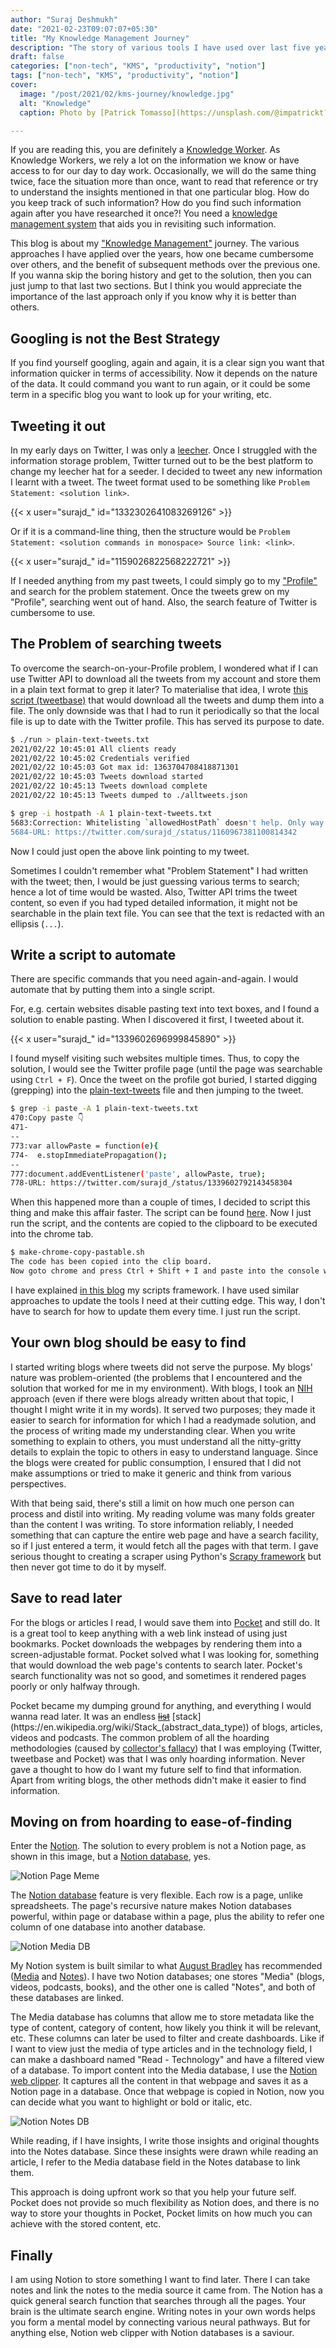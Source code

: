 ```yaml
---
author: "Suraj Deshmukh"
date: "2021-02-23T09:07:07+05:30"
title: "My Knowledge Management Journey"
description: "The story of various tools I have used over last five years."
draft: false
categories: ["non-tech", "KMS", "productivity", "notion"]
tags: ["non-tech", "KMS", "productivity", "notion"]
cover:
  image: "/post/2021/02/kms-journey/knowledge.jpg"
  alt: "Knowledge"
  caption: Photo by [Patrick Tomasso](https://unsplash.com/@impatrickt?utm_source=unsplash&utm_medium=referral&utm_content=creditCopyText) on [Unsplash](https://unsplash.com/s/photos/learning?utm_source=unsplash&utm_medium=referral&utm_content=creditCopyText).

---
```


If you are reading this, you are definitely a [Knowledge Worker](https://en.wikipedia.org/wiki/Knowledge_worker). As Knowledge Workers, we rely a lot on the information we know or have access to for our day to day work. Occasionally, we will do the same thing twice, face the situation more than once, want to read that reference or try to understand the insights mentioned in that one particular blog. How do you keep track of such information? How do you find such information again after you have researched it once?! You need a [knowledge management system](https://en.wikipedia.org/wiki/Knowledge_management) that aids you in revisiting such information.

This blog is about my ["Knowledge Management"](https://en.wikipedia.org/wiki/Knowledge_management) journey. The various approaches I have applied over the years, how one became cumbersome over others, and the benefit of subsequent methods over the previous one. If you wanna skip the boring history and get to the solution, then you can just jump to that last two sections. But I think you would appreciate the importance of the last approach only if you know why it is better than others.

## Googling is not the Best Strategy

If you find yourself googling, again and again, it is a clear sign you want that information quicker in terms of accessibility. Now it depends on the nature of the data. It could command you want to run again, or it could be some term in a specific blog you want to look up for your writing, etc.

## Tweeting it out

In my early days on Twitter, I was only a [leecher](https://en.wikipedia.org/wiki/Leecher_(computing)). Once I struggled with the information storage problem, Twitter turned out to be the best platform to change my leecher hat for a seeder. I decided to tweet any new information I learnt with a tweet. The tweet format used to be something like `Problem Statement: <solution link>`.

{{< x user="surajd_" id="1332302641083269126" >}}

Or if it is a command-line thing, then the structure would be `Problem Statement: <solution commands in monospace> Source link: <link>`.

{{< x user="surajd_" id="1159026822568222721" >}}

If I needed anything from my past tweets, I could simply go to my ["Profile"](https://twitter.com/surajd_) and search for the problem statement. Once the tweets grew on my "Profile", searching went out of hand. Also, the search feature of Twitter is cumbersome to use.

## The Problem of searching tweets

To overcome the search-on-your-Profile problem, I wondered what if I can use Twitter API to download all the tweets from my account and store them in a plain text format to grep it later? To materialise that idea, I wrote [this script (tweetbase)](https://github.com/surajssd/tweetbase/blob/master/tweetbase.go) that would download all the tweets and dump them into a file. The only downside was that I had to run it periodically so that the local file is up to date with the Twitter profile. This has served its purpose to date.

```bash
$ ./run > plain-text-tweets.txt
2021/02/22 10:45:01 All clients ready
2021/02/22 10:45:02 Credentials verified
2021/02/22 10:45:03 Got max id: 1363704708418871301
2021/02/22 10:45:03 Tweets download started
2021/02/22 10:45:13 Tweets download complete
2021/02/22 10:45:13 Tweets dumped to ./alltweets.json
```

```bash
$ grep -i hostpath -A 1 plain-text-tweets.txt
5683:Correction: Whitelisting `allowedHostPath` doesn't help. Only way to get around it is to control permissions on PV… https://t.co/CETzBGf2MQ
5684-URL: https://twitter.com/surajd_/status/1160967381100814342
```

Now I could just open the above link pointing to my tweet.

Sometimes I couldn't remember what "Problem Statement" I had written with the tweet; then, I would be just guessing various terms to search; hence a lot of time would be wasted. Also, Twitter API trims the tweet content, so even if you had typed detailed information, it might not be searchable in the plain text file. You can see that the text is redacted with an ellipsis (`...`).

## Write a script to automate

There are specific commands that you need again-and-again. I would automate that by putting them into a single script.

For, e.g. certain websites disable pasting text into text boxes, and I found a solution to enable pasting. When I discovered it first, I tweeted about it.

{{< x user="surajd_" id="1339602696999845890" >}}

I found myself visiting such websites multiple times. Thus, to copy the solution, I would see the Twitter profile page (until the page was searchable using `Ctrl + F`). Once the tweet on the profile got buried, I started digging (grepping) into the [plain-text-tweets](https://github.com/surajssd/tweetbase/blob/master/plain-text-tweets.txt) file and then jumping to the tweet.

```bash
$ grep -i paste -A 1 plain-text-tweets.txt
470:Copy paste 👇
471-
--
773:var allowPaste = function(e){
774-  e.stopImmediatePropagation();
--
777:document.addEventListener('paste', allowPaste, true);
778-URL: https://twitter.com/surajd_/status/1339602792143458304
```

When this happened more than a couple of times, I decided to script this thing and make this affair faster. The script can be found [here](https://github.com/surajssd/dotfiles/blob/master/local-bin/make-chrome-copy-pastable.sh). Now I just run the script, and the contents are copied to the clipboard to be executed into the chrome tab.

```bash
$ make-chrome-copy-pastable.sh
The code has been copied into the clip board.
Now goto chrome and press Ctrl + Shift + I and paste into the console window.
```

I have explained [in this blog](https://suraj.io/post/framework-for-scripts-and-binaries/) my scripts framework. I have used similar approaches to update the tools I need at their cutting edge. This way, I don't have to search for how to update them every time. I just run the script.

## Your own blog should be easy to find

I started writing blogs where tweets did not serve the purpose. My blogs' nature was problem-oriented (the problems that I encountered and the solution that worked for me in my environment).
With blogs, I took an [NIH](https://en.wikipedia.org/wiki/Not_invented_here) approach (even if there were blogs already written about that topic, I thought I might write it in my words). It served two purposes; they made it easier to search for information for which I had a readymade solution, and the process of writing made my understanding clear. When you write something to explain to others, you must understand all the nitty-gritty details to explain the topic to others in easy to understand language. Since the blogs were created for public consumption, I ensured that I did not make assumptions or tried to make it generic and think from various perspectives.

With that being said, there's still a limit on how much one person can process and distil into writing. My reading volume was many folds greater than the content I was writing. To store information reliably, I needed something that can capture the entire web page and have a search facility, so if I just entered a term, it would fetch all the pages with that term. I gave serious thought to creating a scraper using Python's [Scrapy framework](https://scrapy.org/) but then never got time to do it by myself.

## Save to read later

For the blogs or articles I read, I would save them into [Pocket](https://getpocket.com/) and still do. It is a great tool to keep anything with a web link instead of using just bookmarks. Pocket downloads the webpages by rendering them into a screen-adjustable format. Pocket solved what I was looking for, something that would download the web page's contents to search later. Pocket's search functionality was not so good, and sometimes it rendered pages poorly or only halfway through.

Pocket became my dumping ground for anything, and everything I would wanna read later. It was an endless [~~list~~](https://en.wikipedia.org/wiki/List_(abstract_data_type)) [stack](https://en.wikipedia.org/wiki/Stack_(abstract_data_type)) of blogs, articles, videos and podcasts. The common problem of all the hoarding methodologies (caused by [collector's fallacy](https://zettelkasten.de/posts/collectors-fallacy/)) that I was employing (Twitter, tweetbase and Pocket) was that I was only hoarding information. Never gave a thought to how do I want my future self to find that information. Apart from writing blogs, the other methods didn't make it easier to find information.

## Moving on from hoarding to ease-of-finding

Enter the [Notion](https://notion.so). The solution to every problem is not a Notion page, as shown in this image, but a [Notion database](https://www.notion.so/Intro-to-databases-fd8cd2d212f74c50954c11086d85997e), yes.

![Notion Page Meme](/post/2021/02/kms-journey/notion.jpeg "Notion Page Meme")

The [Notion database](https://www.notion.so/Intro-to-databases-fd8cd2d212f74c50954c11086d85997e) feature is very flexible. Each row is a page, unlike spreadsheets. The page's recursive nature makes Notion databases powerful, within page or database within a page, plus the ability to refer one column of one database into another database.

![Notion Media DB](/post/2021/02/kms-journey/media.png "Notion Media DB")

My Notion system is built similar to what [August Bradley](https://twitter.com/augustbradley) has recommended ([Media](https://www.youtube.com/watch?v=KFQ9qc3p_M8) and [Notes](https://www.youtube.com/watch?v=cbPPelWopis)). I have two Notion databases; one stores "Media" (blogs, videos, podcasts, books), and the other one is called "Notes", and both of these databases are linked.

The Media database has columns that allow me to store metadata like the type of content, category of content, how likely you think it will be relevant, etc. These columns can later be used to filter and create dashboards. Like if I want to view just the media of type articles and in the technology field, I can make a dashboard named "Read - Technology" and have a filtered view of a database. To import content into the Media database, I use the [Notion web clipper](https://www.notion.so/web-clipper). It captures all the content in that webpage and saves it as a Notion page in a database. Once that webpage is copied in Notion, now you can decide what you want to highlight or bold or italic, etc.

![Notion Notes DB](/post/2021/02/kms-journey/notes.png "Notion Notes DB")

While reading, if I have insights, I write those insights and original thoughts into the Notes database. Since these insights were drawn while reading an article, I refer to the Media database field in the Notes database to link them.

This approach is doing upfront work so that you help your future self. Pocket does not provide so much flexibility as Notion does, and there is no way to store your thoughts in Pocket, Pocket limits on how much you can achieve with the stored content, etc.

## Finally

I am using Notion to store something I want to find later. There I can take notes and link the notes to the media source it came from. The Notion has a quick general search function that searches through all the pages. Your brain is the ultimate search engine. Writing notes in your own words helps you form a mental model by connecting various neural pathways. But for anything else, Notion web clipper with Notion databases is a saviour.
